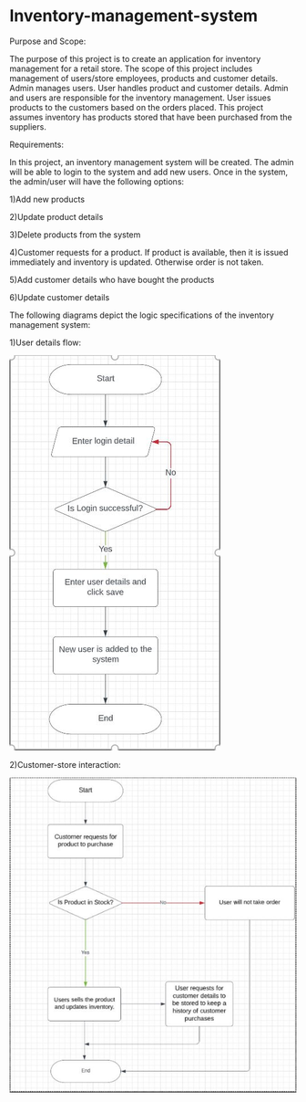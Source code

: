 # Inventory-management-system

Purpose and Scope:

The purpose of this project is to create an application for inventory management for a retail store. The scope of this project includes management of users/store employees, products and customer details. Admin manages users. User handles product and customer details. Admin and users are responsible for the inventory management. User issues products to the customers based on the orders placed. This project assumes inventory has products stored that have been purchased from the suppliers. 

Requirements:

In this project, an inventory management system will be created.  The admin will be able to login to the system and add new users. Once in the system, the admin/user will have the following options: 

1)Add new products 

2)Update product details 

3)Delete products from the system 

4)Customer requests for a product. If product is available, then it is issued immediately and inventory is updated. Otherwise order is not taken. 

5)Add customer details who have bought the products 

6)Update customer details 

The following diagrams depict the logic specifications of the inventory management system:

1)User details flow:

![Alt text](logic.JPG)

2)Customer-store interaction:

![Alt text](specific.JPG)




 
